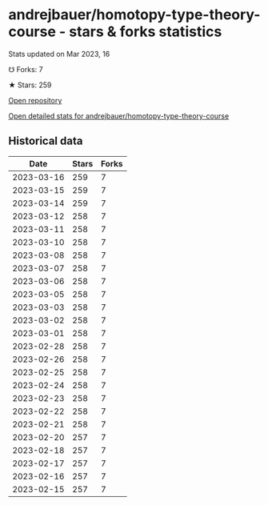 # andrejbauer/homotopy-type-theory-course - stars & forks statistics

Stats updated on Mar 2023, 16

☋ Forks: 7

★ Stars: 259

[Open repository](https://github.com/andrejbauer/homotopy-type-theory-course)

[Open detailed stats for andrejbauer/homotopy-type-theory-course](https://reviewgithub.com/rep/andrejbauer/homotopy-type-theory-course)

## Historical data
| Date | Stars | Forks |
|------|-------|-------|
| 2023-03-16 | 259 | 7 | 
| 2023-03-15 | 259 | 7 | 
| 2023-03-14 | 259 | 7 | 
| 2023-03-12 | 258 | 7 | 
| 2023-03-11 | 258 | 7 | 
| 2023-03-10 | 258 | 7 | 
| 2023-03-08 | 258 | 7 | 
| 2023-03-07 | 258 | 7 | 
| 2023-03-06 | 258 | 7 | 
| 2023-03-05 | 258 | 7 | 
| 2023-03-03 | 258 | 7 | 
| 2023-03-02 | 258 | 7 | 
| 2023-03-01 | 258 | 7 | 
| 2023-02-28 | 258 | 7 | 
| 2023-02-26 | 258 | 7 | 
| 2023-02-25 | 258 | 7 | 
| 2023-02-24 | 258 | 7 | 
| 2023-02-23 | 258 | 7 | 
| 2023-02-22 | 258 | 7 | 
| 2023-02-21 | 258 | 7 | 
| 2023-02-20 | 257 | 7 | 
| 2023-02-18 | 257 | 7 | 
| 2023-02-17 | 257 | 7 | 
| 2023-02-16 | 257 | 7 | 
| 2023-02-15 | 257 | 7 | 

